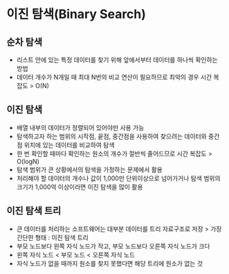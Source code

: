 # 이진 탐색(Binary Search)

## 순차 탐색
* 리스트 안에 있는 특정 데이터를 찾기 위해 앞에서부터 데이터를 하나씩 확인하는 방법
* 데이터 개수가 N개일 때 최대 N번의 비교 연산이 필요하므로 최악의 경우 시간 복잡도 > O(N)

## 이진 탐색
* 배열 내부의 데이터가 정렬되어 있어야만 사용 가능
* 탐색하고자 하는 범위의 시작점, 끝점, 중간점을 사용하여 찾으려는 데이터와 중간점 위치에 있는 데이터를 비교하여 탐색
* 한 번 확인할 때마다 확인하는 원소의 개수가 절반씩 줄어드므로 시간 복잡도 > O(logN)
* 탐색 범위가 큰 상황에서의 탐색을 가정하는 문제에서 활용
* 처리해야 할 데이터의 개수나 값이 1,000만 단위이상으로 넘어가거나 탐색 범위의 크기가 1,000억 이상이라면 이진 탐색을 많이 활용

## 이진 탐색 트리
* 큰 데이터를 처리하는 소프트웨어는 대부분 데이터를 트리 자료구조로 저장 > 가장 간단한 형태 : 이진 탐색 트리
* 부모 노드보다 왼쪽 자식 노드가 작고, 부모 노드보다 오른쪽 자식 노드가 크다
* 왼쪽 자식 노드 < 부모 노드 < 오른쪽 자식 노드
* 자식 노드가 없을 때까지 원소를 찾지 못했다면 해당 트리에 원소가 없는 것
